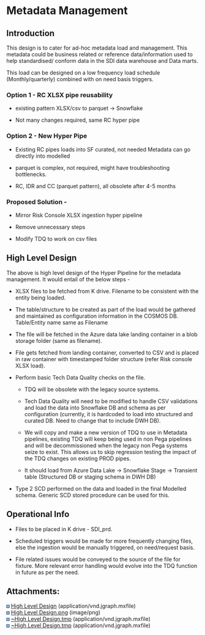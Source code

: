 # Metadata Management

<div class="contentLayout2">

<div class="columnLayout fixed-width" layout="fixed-width">

<div class="cell normal" data-type="normal">

<div class="innerCell">

## Introduction

This design is to cater for ad-hoc metadata load and management. This
metadata could be business related or reference data/information used to
help standardised/ conform data in the SDI data warehouse and Data
marts.

This load can be designed on a low frequency load schedule
(Monthly/quarterly) combined with on need basis triggers.

</div>

</div>

</div>

<div class="columnLayout two-equal" layout="two-equal">

<div class="cell normal" data-type="normal">

<div class="innerCell">

### Option 1 - RC XLSX pipe reusability

-   existing pattern XLSX/csv to parquet -\> Snowflake

-   Not many changes required, same RC hyper pipe

</div>

</div>

<div class="cell normal" data-type="normal">

<div class="innerCell">

### Option 2 - New Hyper Pipe

-   Existing RC pipes loads into SF curated, not needed Metadata can go
    directly into modelled

-   parquet is complex, not required, might have troubleshooting
    bottlenecks.

-   RC, IDR and CC (parquet pattern), all obsolete after 4-5 months

</div>

</div>

</div>

<div class="columnLayout fixed-width" layout="fixed-width">

<div class="cell normal" data-type="normal">

<div class="innerCell">

### Proposed Solution -

-   Mirror Risk Console XLSX ingestion hyper pipeline

-   Remove unnecessary steps

-   Modify TDQ to work on csv files

## High Level Design

<div
id="ap-com.mxgraph.confluence.plugins.diagramly__drawio-sketch4081792586775646763"
class="ap-container">

<div
id="embedded-com.mxgraph.confluence.plugins.diagramly__drawio-sketch4081792586775646763"
class="ap-content">

</div>

</div>

The above is high level design of the Hyper Pipeline for the metadata
management. It would entail of the below steps -

-   XLSX files to be fetched from K drive. Filename to be consistent
    with the entity being loaded.

-   The table/structure to be created as part of the load would be
    gathered and maintained as configuration information in the COSMOS
    DB. Table/Entity name same as Filename

-   The file will be fetched in the Azure data lake landing container in
    a blob storage folder (same as filename).

-   File gets fetched from landing container, converted to CSV and is
    placed in raw container with timestamped folder structure (refer
    Risk console XLSX load).

-   Perform basic Tech Data Quality checks on the file.

    -   TDQ will be obsolete with the legacy source systems.

    -   Tech Data Quality will need to be modified to handle CSV
        validations and load the data into Snowflake DB and schema as
        per configuration (currently, it is hardcoded to load into
        structured and curated DB. Need to change that to include DWH
        DB).

    -   We will copy and make a new version of TDQ to use in Metadata
        pipelines, existing TDQ will keep being used in non Pega
        pipelines and will be decommissioned when the legacy non Pega
        systems seize to exist. This allows us to skip regression
        testing the impact of the TDQ changes on existing PROD pipes.

    -   It should load from Azure Data Lake → Snowflake Stage →
        Transient table (Structured DB or staging schema in DWH DB)

-   Type 2 SCD performed on the data and loaded in the final Modelled
    schema. Generic SCD stored procedure can be used for this.

## Operational Info

-   Files to be placed in K drive - SDI_prd.

-   Scheduled triggers would be made for more frequently changing files,
    else the ingestion would be manually triggered, on need/request
    basis.

-   File related issues would be conveyed to the source of the file for
    fixture. More relevant error handling would evolve into the TDQ
    function in future as per the need.

</div>

</div>

</div>

</div>

<div class="pageSectionHeader">

## Attachments:

</div>

<div class="greybox" align="left">

<img src="images/icons/bullet_blue.gif" width="8" height="8" /> [High
Level Design](attachments/1178763363/1178632310)
(application/vnd.jgraph.mxfile)  
<img src="images/icons/bullet_blue.gif" width="8" height="8" /> [High
Level Design.png](attachments/1178763363/1179025506.png) (image/png)  
<img src="images/icons/bullet_blue.gif" width="8" height="8" /> [\~High
Level Design.tmp](attachments/1178763363/1178632355.tmp)
(application/vnd.jgraph.mxfile)  
<img src="images/icons/bullet_blue.gif" width="8" height="8" /> [\~High
Level Design.tmp](attachments/1178763363/1178632350.tmp)
(application/vnd.jgraph.mxfile)  

</div>
